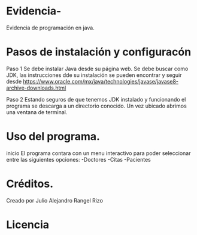 # Evidencia-
Evidencia de programación en java.

# Pasos de instalación y configuracón
Paso 1 Se debe instalar Java desde su página web. Se debe buscar como JDK, las instrucciones dde su instalación se pueden encontrar y seguir desde https://www.oracle.com/mx/java/technologies/javase/javase8-archive-downloads.html

Paso 2 Estando seguros de que tenemos JDK instalado y funcionando el programa se descarga a un directorio conocido. Un vez ubicado abrimos una ventana de terminal.
# Uso del programa.
inicio
El programa contara con un menu interactivo para poder seleccionar entre las siguientes opciones: 
-Doctores
-Citas
-Pacientes
# Créditos.
Creado por Julio Alejandro Rangel Rizo
# Licencia
